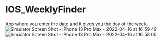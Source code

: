 # IOS_WeeklyFinder
App where you enter the date and it gives you the day of the week. 
![Simulator Screen Shot - iPhone 13 Pro Max - 2022-04-16 at 16 59 49](https://user-images.githubusercontent.com/102743737/163677777-8d37f65b-d76c-4208-bf05-d11ce1f0a13b.png)
![Simulator Screen Shot - iPhone 13 Pro Max - 2022-04-16 at 16 58 00](https://user-images.githubusercontent.com/102743737/163677780-695fd5e5-bacd-408c-9ecd-51a375c87e7d.png)

